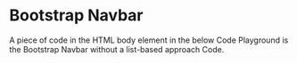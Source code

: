 # Bootstrap Navbar

A piece of code in the HTML body element in the below Code Playground is the Bootstrap Navbar without a list-based approach Code.
